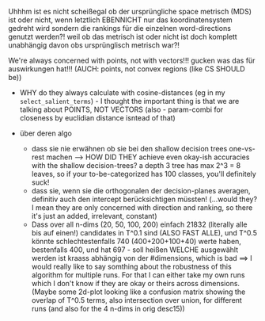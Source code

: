 Uhhhm ist es nicht scheißegal ob der ursprüngliche space metrisch (MDS) ist oder nicht, wenn letztlich EBENNICHT nur das koordinatensystem gedreht wird sondern die rankings für die einzelnen word-directions genutzt werden?! weil ob das metrisch ist oder nicht ist doch komplett unabhängig davon obs ursprünglisch metrisch war?!

We're always concerned with points, not with vectors!!! gucken was das für auswirkungen hat!!! (AUCH: points, not convex regions (like CS SHOULD be))

* WHY do they always calculate with cosine-distances (eg in my `select_salient_terms`) - I thought the important thing is that we are talking about POINTS, NOT VECTORS  (also - param-combi for closeness by euclidian distance isntead of that)


* über deren algo
    * dass sie nie erwähnen ob sie bei den shallow decision trees one-vs-rest machen --> HOW DID THEY achieve even okay-ish accuracies with the shallow decision-trees? a depth 3 tree has max 2^3 = 8 leaves, so if your to-be-categorized has 100 classes, you'll definitely suck!
    * dass sie, wenn sie die orthogonalen der decision-planes averagen, definitiv auch den intercept berücksichtigen müssten!
            (...would they? I mean they are only concerned with direction and ranking, so there it's just an added, irrelevant, constant)
    * Dass over all n-dims (20, 50, 100, 200) einfach 21832 (literally alle bis auf einen!) candidates in T^0.1 sind (ALSO FAST ALLE), und T^0.5 könnte schlechtestenfalls 740 (400+200+100+40) werte haben, bestenfalls 400, und hat 697 - soll heißen WELCHE ausgewählt werden ist kraass abhängig von der #dimensions, which is bad
        ==> I would really like to say somthing about the robustness of this algorithm for multiple runs. For that I can either take my own runs which I don't know if they are okay or theirs across dimensions. (Maybe some 2d-plot looking like a confusion matrix showing the overlap of T^0.5 terms, also intersection over union, for different runs (and also for the 4 n-dims in orig desc15))